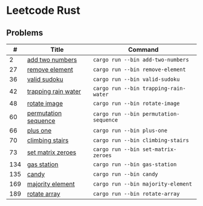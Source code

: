 
# Leetcode Rust

## Problems

| # | Title | Command |
| - | ----- | ------- |
| 2 | [add two numbers](src/bin/2-add-two-numbers.rs) | `cargo run --bin add-two-numbers` |
| 27 | [remove element](src/bin/27-remove-element.rs) | `cargo run --bin remove-element` |
| 36 | [valid sudoku](src/bin/36-valid-sudoku.rs) | `cargo run --bin valid-sudoku` |
| 42 | [trapping rain water](src/bin/42-trapping-rain-water.rs) | `cargo run --bin trapping-rain-water` |
| 48 | [rotate image](src/bin/48-rotate-image.rs) | `cargo run --bin rotate-image` |
| 60 | [permutation sequence](src/bin/60-permutation-sequence.rs) | `cargo run --bin permutation-sequence` |
| 66 | [plus one](src/bin/66-plus-one.rs) | `cargo run --bin plus-one` |
| 70 | [climbing stairs](src/bin/70-climbing-stairs.rs) | `cargo run --bin climbing-stairs` |
| 73 | [set matrix zeroes](src/bin/73-set-matrix-zeroes.rs) | `cargo run --bin set-matrix-zeroes` |
| 134 | [gas station](src/bin/134-gas-station.rs) | `cargo run --bin gas-station` |
| 135 | [candy](src/bin/135-candy.rs) | `cargo run --bin candy` |
| 169 | [majority element](src/bin/169-majority-element.rs) | `cargo run --bin majority-element` |
| 189 | [rotate array](src/bin/189-rotate-array.rs) | `cargo run --bin rotate-array` |
    
